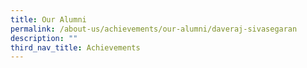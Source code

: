 ```yaml
---
title: Our Alumni
permalink: /about-us/achievements/our-alumni/daveraj-sivasegaran
description: ""
third_nav_title: Achievements
---
```




